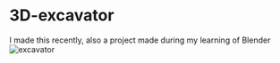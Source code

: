 # 3D-excavator
I made this recently, also a project made during my learning of Blender
![excavator](https://user-images.githubusercontent.com/103261549/172137904-0f939261-6797-40ae-817a-6319125224b7.png)
